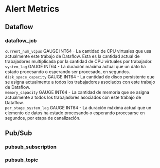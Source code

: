 # Alert Metrics

## Dataflow
### dataflow_job
```current_num_vcpus``` GAUGE INT64 - La cantidad de CPU virtuales que usa actualmente este trabajo de Dataflow. Esta es la cantidad actual de trabajadores multiplicada por la cantidad de CPU virtuales por trabajador.<br>
```system_lag``` GAUGE INT64 - La duración máxima actual que un dato ha estado procesando o esperando ser procesado, en segundos.<br>
```disk_space_capacity``` GAUGE INT64 - La cantidad de disco persistente que se asigna actualmente a todos los trabajadores asociados con este trabajo de Dataflow.
<br>
```memory_capacity``` GAUGE INT64 - La cantidad de memoria que se asigna actualmente a todos los trabajadores asociados con este trabajo de Dataflow.
<br>
```per_stage_system_lag``` GAUGE INT64 - La duración máxima actual que un elemento de datos ha estado procesando o esperando procesarse en segundos, por etapa de canalización.
<br>

## Pub/Sub
### pubsub_subscription

### pubsub_topic
